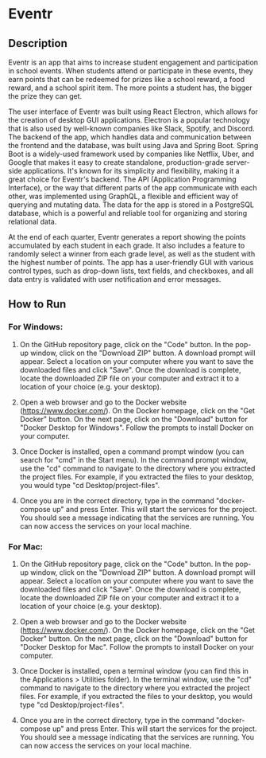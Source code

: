 # Eventr

## Description

Eventr is an app that aims to increase student engagement and participation in school events. When students attend or participate in these events, they earn points that can be redeemed for prizes like a school reward, a food reward, and a school spirit item. The more points a student has, the bigger the prize they can get.

The user interface of Eventr was built using React Electron, which allows for the creation of desktop GUI applications. Electron is a popular technology that is also used by well-known companies like Slack, Spotify, and Discord. The backend of the app, which handles data and communication between the frontend and the database, was built using Java and Spring Boot. Spring Boot is a widely-used framework used by companies like Netflix, Uber, and Google that makes it easy to create standalone, production-grade server-side applications. It's known for its simplicity and flexibility, making it a great choice for Eventr's backend. The API (Application Programming Interface), or the way that different parts of the app communicate with each other, was implemented using GraphQL, a flexible and efficient way of querying and mutating data. The data for the app is stored in a PostgreSQL database, which is a powerful and reliable tool for organizing and storing relational data.

At the end of each quarter, Eventr generates a report showing the points accumulated by each student in each grade. It also includes a feature to randomly select a winner from each grade level, as well as the student with the highest number of points. The app has a user-friendly GUI with various control types, such as drop-down lists, text fields, and checkboxes, and all data entry is validated with user notification and error messages.

## How to Run

### For Windows:

1. On the GitHub repository page, click on the "Code" button. In the pop-up window, click on the "Download ZIP" button. A download prompt will appear. Select a location on your computer where you want to save the downloaded files and click "Save". Once the download is complete, locate the downloaded ZIP file on your computer and extract it to a location of your choice (e.g. your desktop).

2. Open a web browser and go to the Docker website (https://www.docker.com/). On the Docker homepage, click on the "Get Docker" button. On the next page, click on the "Download" button for "Docker Desktop for Windows". Follow the prompts to install Docker on your computer.

3. Once Docker is installed, open a command prompt window (you can search for "cmd" in the Start menu). In the command prompt window, use the "cd" command to navigate to the directory where you extracted the project files. For example, if you extracted the files to your desktop, you would type "cd Desktop/project-files".

4. Once you are in the correct directory, type in the command "docker-compose up" and press Enter. This will start the services for the project. You should see a message indicating that the services are running. You can now access the services on your local machine.

### For Mac:

1. On the GitHub repository page, click on the "Code" button. In the pop-up window, click on the "Download ZIP" button. A download prompt will appear. Select a location on your computer where you want to save the downloaded files and click "Save". Once the download is complete, locate the downloaded ZIP file on your computer and extract it to a location of your choice (e.g. your desktop).

2. Open a web browser and go to the Docker website (https://www.docker.com/). On the Docker homepage, click on the "Get Docker" button. On the next page, click on the "Download" button for "Docker Desktop for Mac". Follow the prompts to install Docker on your computer.

3. Once Docker is installed, open a terminal window (you can find this in the Applications > Utilities folder). In the terminal window, use the "cd" command to navigate to the directory where you extracted the project files. For example, if you extracted the files to your desktop, you would type "cd Desktop/project-files".

4. Once you are in the correct directory, type in the command "docker-compose up" and press Enter. This will start the services for the project. You should see a message indicating that the services are running. You can now access the services on your local machine.